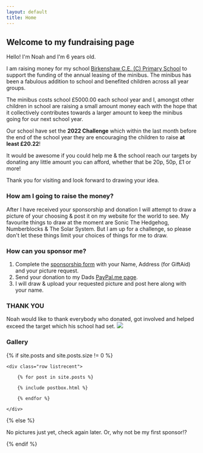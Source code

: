 ```yaml
---
layout: default
title: Home
---
```


## Welcome to my fundraising page

Hello! I'm Noah and I'm 6 years old.

I am raising money for my school <a href="https://www.birkenshawprimary.org.uk/" target="_blank">Birkenshaw C.E. (C) Primary School</a> to support the funding of the annual leasing of the minibus. The minibus has been a fabulous addition to school and benefited children across all year groups. 

The minibus costs school £5000.00 each school year and I, amongst other children in school are raising a small amount money each with the hope that it collectively contributes towards a larger amount to keep the minibus going for our next school year.

Our school have set the **2022 Challenge** which within the last month before the end of the school year they are encouraging the children to raise **at least £20.22**!

It would be awesome if you could help me & the school reach our targets by donating any little amount you can afford, whether that be 20p, 50p, £1 or more!

Thank you for visiting and look forward to drawing your idea.

### How am I going to raise the money?
After I have received your sponsorship and donation I will attempt to draw a picture of your choosing & post it on my website for the world to see. My favourite things to draw at the moment are Sonic The Hedgehog, Numberblocks & The Solar System. But I am up for a challenge, so please don't let these things limit your choices of things for me to draw.

### How can you sponsor me?
1. Complete the <a href="/schoolbus/sponsor">sponsorship form</a> with your Name, Address (for GiftAid) and your picture request.
2. Send your donation to my Dads <a href="https://paypal.me/andyboot" target="_blank">PayPal.me page</a>.
3. I will draw & upload your requested picture and post here along with your name.

### THANK YOU
Noah would like to thank everybody who donated, got involved and helped exceed the target which his school had set.
<img src="https://noah-boot.github.io/schoolbus/assets/images/posts/Scan%20-%202022-07-11%2019_49_29.jpeg" />

### Gallery

{% if site.posts and site.posts.size != 0 %}

<!-- Posts Index
================================================== -->
<section class="recent-posts">

    <div class="row listrecent">

        {% for post in site.posts %}

        {% include postbox.html %}

        {% endfor %}

    </div>

</section>

{% else %}

No pictures just yet, check again later. Or, why not be my first sponsor!?

{% endif %}

